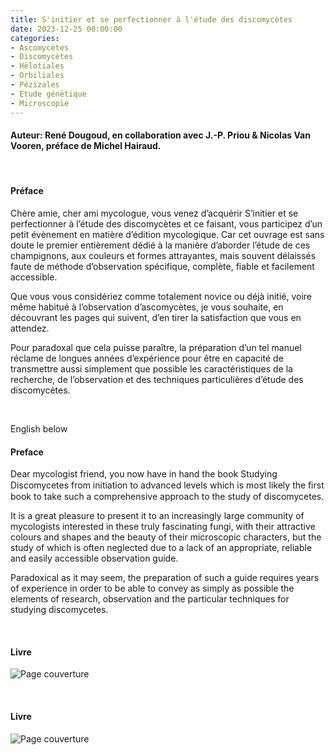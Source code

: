 ```yaml
---
title: S'initier et se perfectionner à l'étude des discomycètes
date: 2023-12-25 00:00:00
categories: 
- Ascomycètes
- Discomycètes
- Hélotiales
- Orbiliales
- Pézizales
- Étude génétique
- Microscopie
---
```



#### Auteur: René Dougoud, en collaboration avec J.-P. Priou & Nicolas Van Vooren, préface de Michel Hairaud.
<p>&nbsp; </p>


#### Préface
Chère amie, cher ami mycologue, vous venez d’acquérir S’initier et se perfectionner
à l’étude des discomycètes et ce faisant, vous participez d’un petit évènement en matière
d’édition mycologique. Car cet ouvrage est sans doute le premier entièrement dédié à la
manière d’aborder l’étude de ces champignons, aux couleurs et formes attrayantes, mais
souvent délaissés faute de méthode d’observation spécifique, complète, fiable et facilement
accessible.

Que vous vous considériez comme totalement novice ou déjà initié, voire même
habitué à l’observation d’ascomycètes, je vous souhaite, en découvrant les pages qui
suivent, d’en tirer la satisfaction que vous en attendez.

Pour paradoxal que cela puisse paraître, la préparation d’un tel manuel réclame de longues
années d’expérience pour être en capacité de transmettre aussi simplement que possible les
caractéristiques de la recherche, de l’observation et des techniques particulières d’étude des
discomycètes.
<p>&nbsp; </p>

English below


#### Preface
Dear mycologist friend, you now have in hand the book Studying Discomycetes from initiation to
advanced levels which is most likely the ﬁrst book to take such a comprehensive approach to the
study of discomycetes.

It is a great pleasure to present it to an increasingly large community of mycologists interested in
these truly fascinating fungi, with their attractive colours and shapes and the beauty of their
microscopic characters, but the study of which is often neglected due to a lack of an appropriate,
reliable and easily accessible observation guide.

Paradoxical as it may seem, the preparation of such a guide requires years of experience in order to
be able to convey as simply as possible the elements of research, observation and the particular
techniques for studying discomycetes.
<p>&nbsp; </p>


#### Livre
![Page couverture](https://live.staticflickr.com/65535/53419859826_310e07777e_n.jpg "Figure 1. Couverture du livre")
<p>&nbsp; </p>


#### Livre
![Page couverture](https://www.flickr.com/photos/kaufholtz/53422072808/sizes/w/.jpg "Figure 2. Couverture du livre")
<p>&nbsp; </p>

